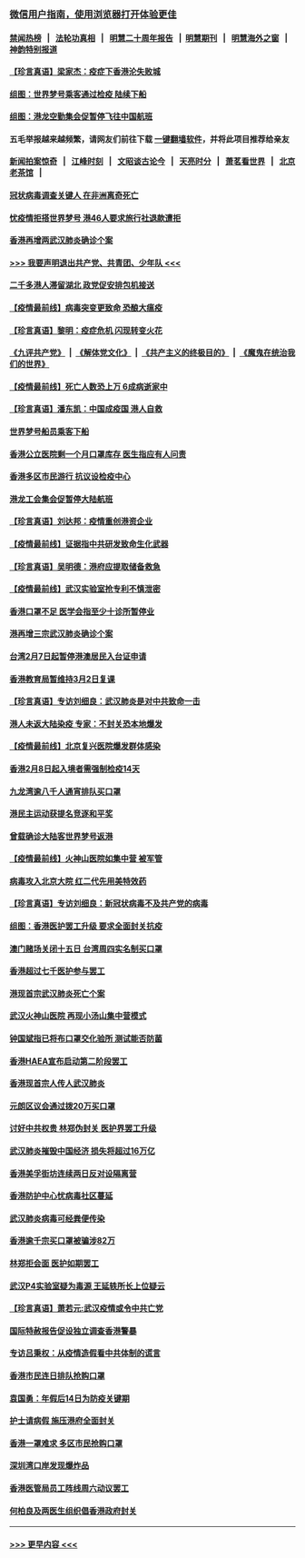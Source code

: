 ### [微信用户指南，使用浏览器打开体验更佳](https://github.com/gfw-breaker/banned-news1/blob/master/indexes/wechat-guide.md?t=0)
#### [禁闻热榜](热点新闻.md?t=0)  &nbsp;&nbsp;|&nbsp;&nbsp; [法轮功真相](https://github.com/gfw-breaker/truth/blob/master/README.md?t=0) &nbsp;&nbsp;|&nbsp;&nbsp; [明慧二十周年报告](https://github.com/gfw-breaker/mh-reports/blob/master/README.md?t=0) &nbsp;&nbsp;|&nbsp;&nbsp;[明慧期刊](https://github.com/gfw-breaker/mh-qikan) &nbsp;&nbsp;|&nbsp;&nbsp; [明慧海外之窗](https://github.com/gfw-breaker/mh-news/blob/master/README.md?t=0) &nbsp;&nbsp;|&nbsp;&nbsp; [神韵特别报道](https://github.com/gfw-breaker/mh-news/blob/master/shenyun.md?t=0)
#### [【珍言真语】梁家杰：疫症下香港沦失败城](../pages/nsc415/n11861588.md?t=02120744) 
#### [组图：世界梦号乘客通过检疫 陆续下船](../pages/nsc415/n11858302.md?t=02120744) 
#### [组图：港龙空勤集会促暂停飞往中国航班](../pages/nsc415/n11858190.md?t=02120744) 
#### 五毛举报越来越频繁，请网友们前往下载 [一键翻墙软件](https://github.com/gfw-breaker/ssr-accounts)，并将此项目推荐给亲友
#### [新闻拍案惊奇](https://github.com/gfw-breaker/banned-news1/blob/master/pages/link4.md) &nbsp;&nbsp;|&nbsp;&nbsp; [江峰时刻](https://github.com/gfw-breaker/banned-news1/blob/master/pages/link4.md) &nbsp;&nbsp;|&nbsp;&nbsp; [文昭谈古论今](https://github.com/gfw-breaker/banned-news1/blob/master/pages/link4.md) &nbsp;&nbsp;|&nbsp;&nbsp; [天亮时分](https://github.com/gfw-breaker/banned-news1/blob/master/pages/link4.md) &nbsp;&nbsp;|&nbsp;&nbsp; [萧茗看世界](https://github.com/gfw-breaker/banned-news1/blob/master/pages/link4.md) &nbsp;&nbsp;|&nbsp;&nbsp; [北京老茶馆](https://github.com/gfw-breaker/banned-news1/blob/master/pages/link4.md) &nbsp;&nbsp;|&nbsp;&nbsp; 
#### [冠状病毒调查关键人 在非洲离奇死亡](../pages/nsc415/n11859798.md?t=02120744) 
#### [忧疫情拒搭世界梦号 港46人要求旅行社退款遭拒](../pages/nsc415/n11859849.md?t=02120744) 
#### [香港再增两武汉肺炎确诊个案](../pages/nsc415/n11859833.md?t=02120744) 
#### [>>> 我要声明退出共产党、共青团、少年队 <<<](https://github.com/begood0513/goodnews/blob/master/quit/letter.md) 
#### [二千多港人滞留湖北 政党促安排包机接送](../pages/nsc415/n11859831.md?t=02120744) 
#### [【疫情最前线】病毒突变更致命 恐酿大瘟疫](../pages/nsc415/n11859604.md?t=02120744) 
#### [【珍言真语】黎明：疫症危机 闪现转变火花](../pages/nsc415/n11859199.md?t=02120744) 
#### [《九评共产党》](https://github.com/begood0513/9ping.md/blob/master/README.md) &nbsp;|&nbsp; [《解体党文化》](../../../../jtdwh.md/blob/master/README.md)  &nbsp;|&nbsp; [《共产主义的终极目的》](../../../../gczydzjmd.md/blob/master/README.md) &nbsp;|&nbsp; [《魔鬼在统治我们的世界》](../../../../mgztzwmdsj.md/blob/master/README.md) 
#### [【疫情最前线】死亡人数恐上万 6成病逝家中](../pages/nsc415/n11856687.md?t=02120744) 
#### [【珍言真语】潘东凯：中国成疫国 港人自救](../pages/nsc415/n11856962.md?t=02120744) 
#### [世界梦号船员乘客下船](../pages/nsc415/n11856883.md?t=02120744) 
#### [香港公立医院剩一个月口罩库存 医生指应有人问责](../pages/nsc415/n11856875.md?t=02120744) 
#### [香港多区市民游行 抗议设检疫中心](../pages/nsc415/n11856866.md?t=02120744) 
#### [港龙工会集会促暂停大陆航班](../pages/nsc415/n11856840.md?t=02120744) 
#### [【珍言真语】刘达邦：疫情重创港资企业](../pages/nsc415/n11854274.md?t=02120744) 
#### [【疫情最前线】证据指中共研发致命生化武器](../pages/nsc415/n11853087.md?t=02120744) 
#### [【珍言真语】吴明德：港府应提取储备救急](../pages/nsc415/n11852734.md?t=02120744) 
#### [【疫情最前线】武汉实验室抢专利不慎泄密](../pages/nsc415/n11850310.md?t=02120744) 
#### [香港口罩不足 医学会指至少十诊所暂停业](../pages/nsc415/n11850301.md?t=02120744) 
#### [港再增三宗武汉肺炎确诊个案](../pages/nsc415/n11850328.md?t=02120744) 
#### [台湾2月7日起暂停港澳居民入台证申请](../pages/nsc415/n11850304.md?t=02120744) 
#### [香港教育局暂维持3月2日复课](../pages/nsc415/n11850260.md?t=02120744) 
#### [【珍言真语】专访刘细良：武汉肺炎是对中共致命一击](../pages/nsc415/n11849934.md?t=02120744) 
#### [港人未返大陆染疫 专家：不封关恐本地爆发](../pages/nsc415/n11848021.md?t=02120744) 
#### [【疫情最前线】北京复兴医院爆发群体感染](../pages/nsc415/n11847626.md?t=02120744) 
#### [香港2月8日起入境者需强制检疫14天](../pages/nsc415/n11847658.md?t=02120744) 
#### [九龙湾逾八千人通宵排队买口罩](../pages/nsc415/n11847647.md?t=02120744) 
#### [港民主运动获提名竞逐和平奖](../pages/nsc415/n11847633.md?t=02120744) 
#### [曾载确诊大陆客世界梦号返港](../pages/nsc415/n11847608.md?t=02120744) 
#### [【疫情最前线】火神山医院如集中营 被军管](../pages/nsc415/n11847524.md?t=02120744) 
#### [病毒攻入北京大院 红二代先用美特效药](../pages/nsc415/n11847427.md?t=02120744) 
#### [【珍言真语】专访刘细良：新冠状病毒不及共产党的病毒](../pages/nsc415/n11847164.md?t=02120744) 
#### [组图：香港医护罢工升级 要求全面封关抗疫](../pages/nsc415/n11844107.md?t=02120744) 
#### [澳门赌场关闭十五日 台湾周四实名制买口罩](../pages/nsc415/n11845083.md?t=02120744) 
#### [香港超过七千医护参与罢工](../pages/nsc415/n11845051.md?t=02120744) 
#### [港现首宗武汉肺炎死亡个案](../pages/nsc415/n11844998.md?t=02120744) 
#### [武汉火神山医院 再现小汤山集中营模式](../pages/nsc415/n11844763.md?t=02120744) 
#### [钟国斌指已将布口罩交化验所 测试能否防菌](../pages/nsc415/n11842783.md?t=02120744) 
#### [香港HAEA宣布启动第二阶段罢工](../pages/nsc415/n11842723.md?t=02120744) 
#### [香港现首宗人传人武汉肺炎](../pages/nsc415/n11842766.md?t=02120744) 
#### [元朗区议会通过拨20万买口罩](../pages/nsc415/n11842754.md?t=02120744) 
#### [讨好中共权贵 林郑伪封关 医护界罢工升级](../pages/nsc415/n11842359.md?t=02120744) 
#### [武汉肺炎摧毁中国经济 损失将超过16万亿](../pages/nsc415/n11839723.md?t=02120744) 
#### [香港美孚街坊连续两日反对设隔离营](../pages/nsc415/n11839962.md?t=02120744) 
#### [香港防护中心忧病毒社区蔓延](../pages/nsc415/n11839933.md?t=02120744) 
#### [武汉肺炎病毒可经粪便传染](../pages/nsc415/n11839939.md?t=02120744) 
#### [香港逾千宗买口罩被骗涉82万](../pages/nsc415/n11839914.md?t=02120744) 
#### [林郑拒会面 医护如期罢工](../pages/nsc415/n11839892.md?t=02120744) 
#### [武汉P4实验室疑为毒源 王延轶所长上位疑云](../pages/nsc415/n11835543.md?t=02120744) 
#### [【珍言真语】萧若元:武汉疫情或令中共亡党](../pages/nsc415/n11829394.md?t=02120744) 
#### [国际特赦报告促设独立调查香港警暴](../pages/nsc415/n11833845.md?t=02120744) 
#### [专访吕秉权：从疫情造假看中共体制的谎言](../pages/nsc415/n11833813.md?t=02120744) 
#### [香港市民连日排队抢购口罩](../pages/nsc415/n11833794.md?t=02120744) 
#### [袁国勇：年假后14日为防疫关键期](../pages/nsc415/n11831088.md?t=02120744) 
#### [护士请病假 施压港府全面封关](../pages/nsc415/n11831030.md?t=02120744) 
#### [香港一罩难求 多区市民抢购口罩](../pages/nsc415/n11831002.md?t=02120744) 
#### [深圳湾口岸发现爆炸品](../pages/nsc415/n11828802.md?t=02120744) 
#### [香港医管局员工阵线周六动议罢工](../pages/nsc415/n11828762.md?t=02120744) 
#### [何柏良及两医生组织倡香港政府封关](../pages/nsc415/n11828749.md?t=02120744) 

----
#### [ >>> 更早内容 <<< ](../indexes/nsc415-earlier.md)
